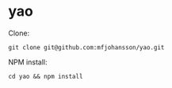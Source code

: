 yao
===

Clone:
```
git clone git@github.com:mfjohansson/yao.git
```

NPM install:
```
cd yao && npm install
```